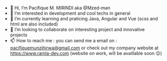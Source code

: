 - 👋 Hi, I’m Pacifique M. MIRINDI aka @Mzed-man
- 👀 I’m interested in development and cool techs in general
- 🌱 I’m currently learning and praticing Java, Angular and Vue (scss and html are also included)
- 💞️ I’m looking to collaborate on interesting project and innovative projects
- 📫 How to reach me : you can send me a email on : pacifiquemunzihirwa@gmail.com or check out my company website at https://www.ramla-dev.com (website on work, will be availlable soon 😉)

<!---
Mzed-man/Mzed-man is a ✨ special ✨ repository because its `README.md` (this file) appears on your GitHub profile.
You can click the Preview link to take a look at your changes.
--->
